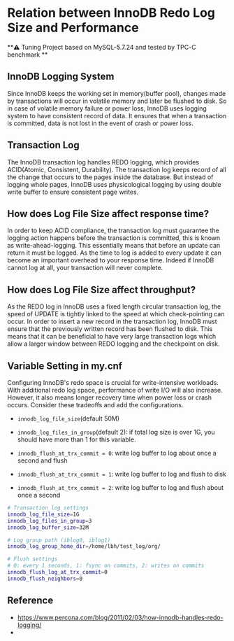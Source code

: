 # Relation between InnoDB Redo Log Size and Performance

**:warning: Tuning Project based on MySQL-5.7.24 and tested by TPC-C benchmark **

## InnoDB Logging System
Since InnoDB keeps the working set in memory(buffer pool), changes made by transactions will occur in volatile memory and later be flushed to disk. So in case of volatile memory failure or power loss, InnoDB uses logging system to have consistent record of data. It ensures that when a transaction is committed, data is not lost in the event of crash or power loss.

## Transaction Log
The InnoDB transaction log handles REDO logging, which provides ACID(Atomic, Consistent, Durability). The transaction log keeps record of all the change that occurs to the pages inside the database. But instead of logging whole pages, InnoDB uses physicological logging by using double write buffer to ensure consistent page writes.

## How does Log File Size affect response time?
In order to keep ACID compliance, the transaction log must guarantee the logging action happens before the transaction is committed, this is known as write-ahead-logging. This essentially means that before an update can return it must be logged. As the time to log is added to every update it can become an important overhead to your response time. Indeed if InnoDB cannot log at all, your transaction will never complete.

## How does Log File Size affect throughput?
As the REDO log in InnoDB uses a fixed length circular transaction log, the speed of UPDATE is tightly linked to the speed at which check-pointing can occur. In order to insert a new record in the transaction log, InnoDB must ensure that the previously written record has been flushed to disk. This means that it can be beneficial to have very large transaction logs which allow a larger window between REDO logging and the checkpoint on disk.

## Variable Setting in my.cnf
Configuring InnoDB's redo space is crucial for write-intensive workloads. With additional redo log space, performance of write I/O will also increase. However, it also means longer recovery time when power loss or crash occurs. Consider these tradeoffs and add the configurations.

- ```innodb_log_file_size```(default 50M)
- ```innodb_log_files_in_group```(default 2): if total log size is over 1G, you should have more than 1 for this variable.

- ```innodb_flush_at_trx_commit = 0```: write log buffer to log about once a second and flush
- ```innodb_flush_at_trx_commit = 1```: write log buffer to log and flush to disk
- ```innodb_flush_at_trx_commit = 2```: write log buffer to log and flush about once a second 

```bash
# Transaction log settings
innodb_log_file_size=1G
innodb_log_files_in_group=3
innodb_log_buffer_size=32M

# Log group path (iblog0, iblog1)
innodb_log_group_home_dir=/home/lbh/test_log/org/

# Flush settings
# 0: every 1 seconds, 1: fsync on commits, 2: writes on commits
innodb_flush_log_at_trx_commit=0
innodb_flush_neighbors=0
```
## Reference
- https://www.percona.com/blog/2011/02/03/how-innodb-handles-redo-logging/
- 
